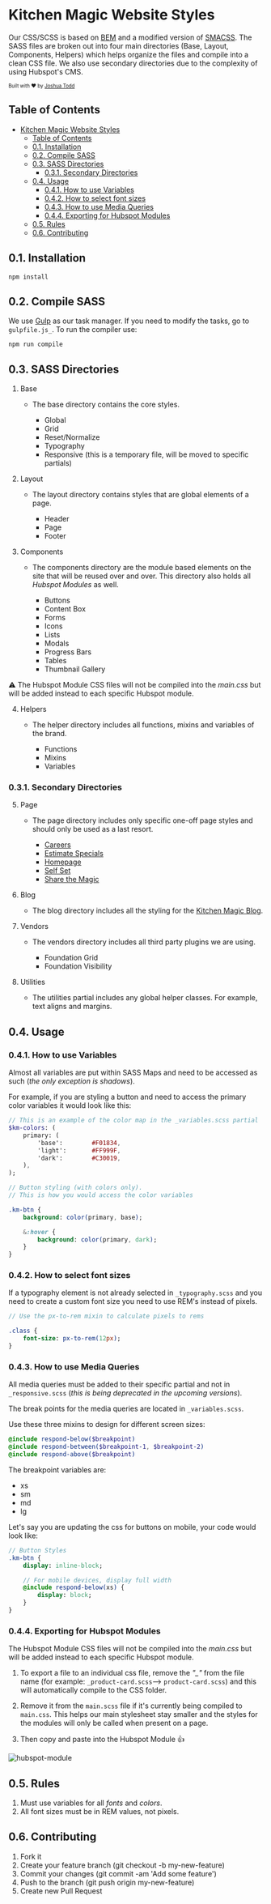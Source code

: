  # Kitchen Magic Website Styles

Our CSS/SCSS is based on [BEM](http://getbem.com/introduction/) and a modified version of [SMACSS](https://smacss.com/). The SASS files are broken out into four main directories (Base, Layout, Components, Helpers) which helps organize the files and compile into a clean CSS file. We also use secondary directories due to the complexity of using Hubspot's CMS.

<sub><sup>Built with ❤️  by [Joshua Todd](https://github.com/Eruedraith)</sub></sup>
## Table of Contents
<!-- TOC -->

- [Kitchen Magic Website Styles](#kitchen-magic-website-styles)
    - [Table of Contents](#table-of-contents)
    - [0.1. Installation](#01-installation)
    - [0.2. Compile SASS](#02-compile-sass)
    - [0.3. SASS Directories](#03-sass-directories)
        - [0.3.1. Secondary Directories](#031-secondary-directories)
    - [0.4. Usage](#04-usage)
        - [0.4.1. How to use Variables](#041-how-to-use-variables)
        - [0.4.2. How to select font sizes](#042-how-to-select-font-sizes)
        - [0.4.3. How to use Media Queries](#043-how-to-use-media-queries)
        - [0.4.4. Exporting for Hubspot Modules](#044-exporting-for-hubspot-modules)
    - [0.5. Rules](#05-rules)
    - [0.6. Contributing](#06-contributing)

<!-- /TOC -->
## 0.1. Installation
```
npm install
```

## 0.2. Compile SASS
We use [Gulp](https://gulpjs.com/) as our task manager. If you need to modify the tasks, go to  `gulpfile.js_`.
To run the compiler use: 

```
npm run compile
```

## 0.3. SASS Directories
1. Base

    * The base directory contains the core styles.

        * Global
        * Grid 
        * Reset/Normalize
        * Typography
        * Responsive (this is a temporary file, will be moved to specific partials)

2. Layout

    * The layout directory contains styles that are global elements of a page.

        * Header
        * Page
        * Footer

3. Components

    * The components directory are the module based elements on the site that will be reused over and over. This directory also holds all *Hubspot Modules* as well. 

        * Buttons
        * Content Box
        * Forms
        * Icons
        * Lists
        * Modals 
        * Progress Bars
        * Tables
        * Thumbnail Gallery

⚠️  The Hubspot Module CSS files will not be compiled into the _main.css_ but will be added instead to each specific Hubspot module.

4. Helpers

    * The helper directory includes all functions, mixins and variables of the brand.

        * Functions
        * Mixins
        * Variables


### 0.3.1. Secondary Directories

5. Page

    * The page directory includes only specific one-off page styles and should only be used as a last resort.

        * [Careers](https://www.kitchenmagic.com/careers)
        * [Estimate Specials](https://www.kitchenmagic.com/estimate-specials)
        * [Homepage](https://www.kitchenmagic.com)
        * [Self Set](https://www.kitchenmagic.com/appointment)
        * [Share the Magic](https://www.kitchenmagic.com/share)   

6. Blog 

    * The blog directory includes all the styling for the [Kitchen Magic Blog](https://www.kitchenmagic.com/blog).

7. Vendors

    * The vendors directory includes all third party plugins we are using.

        * Foundation Grid
        * Foundation Visibility

8. Utilities 

    * The utilities partial includes any global helper classes. For example, text aligns and margins.

## 0.4. Usage

### 0.4.1. How to use Variables

Almost all variables are put within SASS Maps and need to be accessed as such (_the only exception is shadows_). 

For example, if you are styling a button and need to access the primary color variables it would look like this:

```sass
// This is an example of the color map in the _variables.scss partial
$km-colors: (
    primary: (
        'base':        #F01834,
        'light':       #FF999F,
        'dark':        #C30019,
    ),
);

// Button styling (with colors only).
// This is how you would access the color variables

.km-btn {
    background: color(primary, base);

    &:hover {
        background: color(primary, dark);
    }
}

```

### 0.4.2. How to select font sizes 
If a typography element is not already selected in `_typography.scss` and you need to create a custom font size you need to use REM's instead of pixels. 
```sass 
// Use the px-to-rem mixin to calculate pixels to rems

.class {
    font-size: px-to-rem(12px);
}

```

### 0.4.3. How to use Media Queries
All media queries must be added to their specific partial and not in `_responsive.scss` (_this is being deprecated in the upcoming versions_).

The break points for the media queries are located in `_variables.scss`. 

Use these three mixins to design for different screen sizes: 

``` sass
@include respond-below($breakpoint)
@include respond-between($breakpoint-1, $breakpoint-2)
@include respond-above($breakpoint)
```

The breakpoint variables are:
* xs
* sm
* md 
* lg

Let's say you are updating the css for buttons on mobile, your code would look like:

``` sass
// Button Styles
.km-btn {
    display: inline-block;

    // For mobile devices, display full width
    @include respond-below(xs) {
        display: block;
    }
}
```
### 0.4.4. Exporting for Hubspot Modules
The Hubspot Module CSS files will not be compiled into the _main.css_ but will be added instead to each specific Hubspot module.

1. To export a file to an individual css file, remove the *"_"* from the file name (for example: `_product-card.scss`--> `product-card.scss`) and this will automatically compile to the CSS folder. 

2. Remove it from the `main.scss` file if it's currently being compiled to `main.css`. This helps our main stylesheet stay smaller and the styles for the modules will only be called when present on a page.

3. Then copy and paste into the Hubspot Module 👍

![hubspot-module](https://www.kitchenmagic.com/hubfs/brand-guidelines/hubspot-module-example.png)

## 0.5. Rules

1. Must use variables for all *fonts* and *colors*.
2. All font sizes must be in REM values, not pixels.


## 0.6. Contributing
1. Fork it
2. Create your feature branch (git checkout -b my-new-feature)
3. Commit your changes (git commit -am 'Add some feature')
4. Push to the branch (git push origin my-new-feature)
5. Create new Pull Request